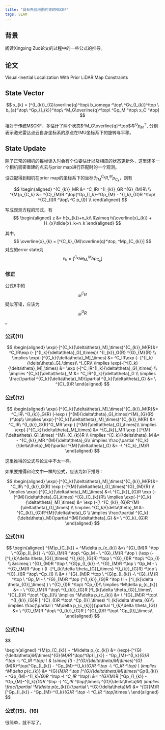 ```yaml
---
title: "具有先验地图约束的MSCKF"
tags: SLAM 
---
```


## 背景

阅读Xingxing Zuo论文的过程中的一些公式的推导。

<!--more-->

## 论文

Visual-Inertial Localization With Prior LiDAR Map Constraints

## State Vector

$$
x_{k} = [^{I_{k}}_{G}\overline{q}^\top\ b_\omega ^\top\ ^Gv_{I_{k}}^\top \ b_{a}^\top\ ^Gp_{I_{k}}^\top\ ^M_G\overline{q}^\top\ ^Gp_M ^\top\ x_C ^\top]
$$ 

相对于传统MSCKF，多估计了两个状态$^M_G\overline{q}^\top$与$^Gp_{M}^\top$, 分别表示激光雷达点云自身坐标系的原点在IMU坐标系下的旋转与平移。

## State Update

除了正常的相机的每帧读入时会有个位姿估计以及相应的状态更新外，这里还多一个相机稠密重建的点云与prior map进行匹配时的一个观测。

设匹配得到相机在prior map的坐标系下的坐标为$^{C_k}_MR, ^Mp_{C_k}$，则有

$$
\begin{aligned}
^{C_{k}}_MR &= ^C_IR\ ^{I_{k}}_GR ^{G}_{M}R\ \\
^{M}p_{C_k} &= ^{C}_{M}R ^\top(^Gp_{I_k}-^Gp_{M} - ^{I_k}_{G}R ^\top\ ^{C}_{I}R ^\top\ ^C p_{I}) \\
\end{aligned}
$$ 

写成观测方程的形式，有
$$
\begin{aligned}
z &= h(x_{k})+n_k\\
&\simeq h(\overline{x}_{k}) + H_{x}\tilde{x}_k+n_k
\end{aligned}
$$ 

其中，
$$
\overline{x}_{k} = [^{C_k}_{M}\overline{q}^\top, ^Mp_{C_{k}}]
$$ 
对应的error state为
$$
\tilde{x}_{k} = [^{C_k}{\delta\theta}_M, ^M {\delta p}_{C_{k}}]
$$ 

### 修正

公式8中的 $$^{C}_{M}R$$ 疑似写错，应该为 $$^{G}_{M}R$$ 。

### 公式(11)

$$
\begin{aligned}
\exp(-[^{C_k}{\delta\theta}_M]_\times)^{C_{k}}_M{R}&= ^C_IR\exp (- [^{I_k}{\delta\theta}_G]_\times)\ ^{I_{k}}_G{R} ^{G}_{M}{R} \\
\implies \exp(-[^{C_k}{\delta\theta}_M]_\times) &=  ^C_IR\exp (- [^{I_k}{\delta\theta}_G]_\times)\ ^I_CR\\
\implies \exp(-[^{C_k}{\delta\theta}_M]_\times) &= \exp (-[^C_IR^{I_k}{\delta\theta}_G]_\times) \\
\implies ^{C_k}{\delta\theta}_M &= ^C_IR^{I_k}{\delta\theta}_G \\
\implies \frac{\partial ^{C_k}{\delta\theta}_M}{\partial ^{I_k}{\delta\theta}_G} &= \ ^{C}_{I}R
\end{aligned} 
$$ 

### 公式(12)
$$
\begin{aligned}
\exp(-[^{C_k}{\delta\theta}_M]_\times)^{C_{k}}_M{R}&= ^C_IR\ ^{I_{k}}_G{R} (-\exp ( [^{M}{\delta\theta}_G]_\times)^{M}_{G}{R} )^\top\\
\implies \exp(-[^{C_k}{\delta\theta}_M]_\times)^{C_{k}}_M{R} &=   ^C_IR\ ^{I_{k}}_G{R}^G_MR \exp ( [^{M}{\delta\theta}_G]_\times)\\
\implies \exp(-[^{C_k}{\delta\theta}_M]_\times) &= ^{C_{k}}_MR \exp ( [^{M}{\delta\theta}_G]_\times) ^{M}_{C_{k}}R \\
\implies ^{C_k}{\delta\theta}_M  &= - ^{C_{k}}_MR ^{M}{\delta\theta}_G\\
\implies \frac{\partial ^{C_k}{\delta\theta}_M}{\partial ^{M}{\delta\theta}_G} &= -\ ^{C_k}_{M}R
\end{aligned}
$$ 


这里推得的公式与论文中不太一样。

如果要推得和论文中一样的公式，应该为如下推导：

$$
\begin{aligned}
\exp(-[^{C_k}{\delta\theta}_M]_\times)^{C_{k}}_M{R}&= ^C_IR\ ^{I_{k}}_G{R} \exp (-[^{M}{\delta\theta}_G]_\times)^{G}_{M}{R} \\
\implies \exp(-[^{C_k}{\delta\theta}_M]_\times) &=\ ^{C_{k}}_{G}R \exp (-[^{M}{\delta\theta}_G]_\times) ^{G}_{C_{k}}R\\
\implies \exp(-[^{C_k}{\delta\theta}_M]_\times) &= \exp (-[\ ^{C_{k}}_{G}R^{M}{\delta\theta}_G]_\times) \\
\implies ^{C_k}{\delta\theta}_M &= ^{C_{k}}_{G}R^{M}{\delta\theta}_G \\
\implies \frac{\partial ^{C_k}{\delta\theta}_M}{\partial ^{M}{\delta\theta}_G} &= \ ^{C_k}_{G}R
\end{aligned}
$$ 

### 公式(13)
$$
\begin{aligned}
^{M}p_{C_{k}} + ^M\delta p_{c_{k}} &=\ ^{G}_{M}R ^\top \ ^{G}p_{I_{k}} -\ ^{G}_{M}R ^\top\ ^Gp_M - \ ^{G}_{M}R ^\top \ (\exp (-[^I_{k}\delta \theta_{G}]_\times) ^{I_{k}}_{G}R) ^\top \ ^{G}_{I}R ^\top\ ^Cp_{I} \\
&\simeq \ ^{G}_{M}R ^\top \ ^{G}p_{I_{k}} -\ ^{G}_{M}R ^\top \ ^Gp_M - \ ^{G}_{M}R ^\top \ (I -[^I_{k}\delta \theta_{G}]_\times) ^{I_{k}}_{G}R) ^\top \ ^{C}_{I}R ^\top\ ^Cp_{I} \\
&= \ ^{G}_{M}R ^\top \ ^{G}p_{I_{k}} -\ ^{G}_{M}R ^\top \ ^Gp_M - \ ^{G}_{M}R ^\top (^{I_{k}}_{G}R ^\top (I + [^I_{k}\delta \theta_{G}]_\times) ) \ ^{C}_{I}R ^\top\ ^Cp_{I}\\
\implies ^M\delta p_{c_{k}} &= - \ ^{G}_{M}R ^\top\ ^{I_{k}}_{G}R [^I_{k}\delta \theta_{G}]_\times\ ^{C}_{I}R ^\top\ ^Cp_{I}\\
\implies ^M\delta p_{c_{k}} &= \ ^{G}_{M}R ^\top\ ^{I_{k}}_{G}R [ ^{C}_{I}R ^\top\ ^Cp_{I}]_\times\ ^I_{k}\delta \theta_{G}\\
\implies \frac{\partial \ ^M\delta p_{c_{k}}}{\partial ^I_{k}\delta \theta_{G}} &= \ ^{G}_{M}R ^\top\ ^{I_{k}}_{G}R [ ^{C}_{I}R ^\top\ ^Cp_{I}]_\times\\
\end{aligned}
$$ 

### 公式(14)

$$

\begin{aligned}
^{M}p_{C_{k}} + ^M\delta p_{c_{k}} &= (\exp(-[^{G}{\delta\theta}_M]_\times)^{G}_{M}R)^\top(^Gp_{I_{k}} - ^Gp_{M}-^{I_k}_{G}R ^\top -\ ^C_IR ^\top) \\
& \simeq ((I - [^{G}{\delta\theta}_M]_\times)^{G}_{M}R)^\top(^Gp_{I_{k}} - ^Gp_{M}-^{I_k}_{G}R ^\top -\ ^C_IR ^\top) \\
\implies ^M\delta p_{c_{k}}  &= ^{G}_{M}R ^\top [^{G}{\delta\theta}_M]_\times(^Gp_{I_{k}} - ^Gp_{M}-^{I_k}_{G}R ^\top -\ ^C_IR ^\top)\\
&= ^{G}_{M}R [^Gp_{I_{k}} - ^Gp_{M}-^{I_k}_{G}R ^\top -\ ^C_IR ^\top]_\times\ ^{G}{\delta\theta}_M\\
\implies \frac{\partial ^M\delta p_{c_{k}}}{\partial \ ^{G}{\delta\theta}_M} &= ^{G}_{M}R [^Gp_{I_{k}} - ^Gp_{M}-^{I_k}_{G}R ^\top -\ ^C_IR ^\top]_\times \\
\end{aligned}
$$ 

### 公式(15)、(16)

很简单，就不写了。
